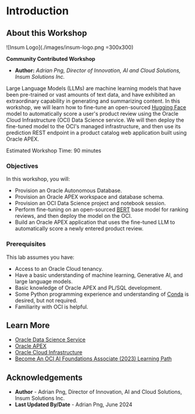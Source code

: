 # Introduction

## About this Workshop

![Insum Logo](./images/insum-logo.png =300x300)

**Community Contributed Workshop**

* **Author:** *Adrian Png, Director of Innovation, AI and Cloud Solutions, Insum Solutions Inc.*

Large Language Models (LLMs) are machine learning models that have been pre-trained or vast amounts of text data, and have exhibited an extraordinary capability in generating and summarizing content. In this workshop, we will learn how to fine-tune an open-sourced [Hugging Face](https://huggingface.co/) model to automatically score a user's product review using the Oracle Cloud Infrastructure (OCI) Data Science service. We will then deploy the fine-tuned model to the OCI's managed infrastructure, and then use its prediction REST endpoint in a product catalog web application built using Oracle APEX.

Estimated Workshop Time: 90 minutes

### Objectives

In this workshop, you will:

* Provision an Oracle Autonomous Database.
* Provision an Oracle APEX workspace and database schema.
* Provision an OCI Data Science project and notebook session.
* Perform fine-tuning on an open-sourced [BERT](https://doi.org/10.48550/arXiv.1810.04805) base model for ranking reviews, and then deploy the model on the OCI.
* Build an Oracle APEX application that uses the fine-tuned LLM to automatically score a newly entered product review.

### Prerequisites

This lab assumes you have:

* Access to an Oracle Cloud tenancy.
* Have a basic understanding of machine learning, Generative AI, and large language models.
* Basic knowledge of Oracle APEX and PL/SQL development.
* Some Python programming experience and understanding of [Conda](https://conda.io) is desired, but not required.
* Familiarity with OCI is helpful.

## Learn More

* [Oracle Data Science Service](https://www.oracle.com/artificial-intelligence/data-science/)
* [Oracle APEX](https://apex.oracle.com/learnmore)
* [Oracle Cloud Infrastructure](https://www.oracle.com/cloud/)
* [Become An OCI AI Foundations Associate (2023) Learning Path](https://mylearn.oracle.com/ou/learning-path/become-a-oci-ai-foundations-associate-2023/127177)

## Acknowledgements

* **Author** - Adrian Png, Director of Innovation, AI and Cloud Solutions, Insum Solutions Inc.
* **Last Updated By/Date** - Adrian Png, June 2024
